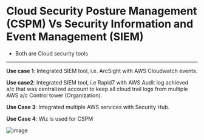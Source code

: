 # Cloud Security Posture Management (CSPM) Vs Security Information and Event Management (SIEM)
- Both are Cloud security tools
- ----------------------------------------------------------------- 

**Use case 1**: Integrated SIEM tool, i.e. ArcSight with AWS Cloudwatch events.

**Use case2**: Integrated SIEM tool, i.e Rapid7 with AWS Audit log achieved a/c that was centralized account to keep all cloud trail logs from multiple AWS a/c Control tower (Organization).

**Use Case 3**: Integrated multiple AWS services with Security Hub.

**Use Case 4**: Wiz is used for CSPM 

 
![image](https://github.com/Mk-CloudLeader/aws_Meetup-2023/assets/66654978/7e34d6d0-6365-41ab-ae8b-8852d9f8d233)

